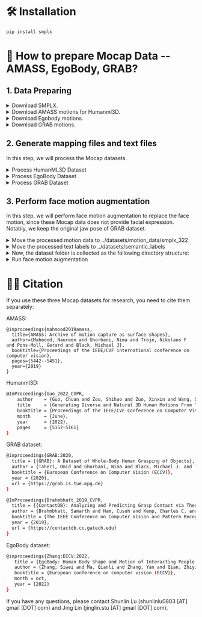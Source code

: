 

# 🛠️ Installation

```bash
pip install smplx
```

# 🚀 How to prepare Mocap Data --AMASS, EgoBody, GRAB?

## 1. Data Preparing


<details>
<summary>Download SMPLX.</summary>

Download SMPL-X model from [SMPL-X_v1.1](https://smpl-x.is.tue.mpg.de/download.php). Then place all the models under `./body_model/`. The `./body_model/` folder tree should be:

```bash
./body_models

├── smplx
│   ├── SMPLX_FEMALE.npz
│   ├── SMPLX_FEMALE.pkl
│   ├── SMPLX_MALE.npz
│   ├── SMPLX_MALE.pkl
│   ├── SMPLX_NEUTRAL.npz
│   └── SMPLX_NEUTRAL.pkl
```

</details>


<details>
<summary>Download AMASS motions for Humanml3D.</summary>

  - Download [AMASS](https://amass.is.tue.mpg.de/download.php) motions. 
  - Please download the AMASS data with `SMPL-X G`. If you use the SMPL-X data, please save them at `./amass_data/`. 

  The `./amass_data/` folder tree should be:

```bash
  ./amass_data/

  ├── amass_data
    ├── ACCAD
    ├── BioMotionLab_NTroje
    ├── BMLhandball
    ├── BMLmovi
    ├── CMU
    ├── CNRS
    ├── DFaust_67
    ├── EKUT
    ├── Eyes_Japan_Dataset
    ├── GRAB
    ├── HUMAN4D
    ├── HumanEva
    ├── KIT
    ├── MPI_HDM05
    ├── MPI_Limits
    ├── MPI_mosh
    ├── SFU
    ├── SOMA
    ├── SSM_synced
    ├── TCD_handMocap
    ├── TotalCapture
    └── Transitions_mocap
```
</details>    

<details>
<summary>Download Egobody motions.</summary>

  - Download [Egobody](https://egobody.ethz.ch/) motions. 
  - Please obey the Egobody dataset license and fill the form to get the download link.

  The `./EgoBody/` folder tree should be:
```bash
  ./EgoBody/

  ├── EgoBody
    ├── smplx_camera_wearer_test
    ├── smplx_camera_wearer_train
    ├── smplx_camera_wearer_val
    ├── smplx_interactee_test
    ├── smplx_interactee_train
    └── smplx_interactee_val
```

</details>    

<details>
<summary>Download GRAB motions.</summary>

  - Download [GRAB](https://grab.is.tue.mpg.de/download.php) motions. 
  - Please obey the GRAB dataset license.

  The `./GRAB/` folder tree should be:

  ```bash
  ./GRAB/

  ├── GRAB
    ├── s1
    ├── s2
    ├── s3
    ├── s4
    ├── s5
    ├── s6
    ├── s7
    ├── s8
    ├── s9
    └── s10
  ```
</details>   

## 2. Generate mapping files and text files

In this step, we will process the Mocap datasets.

<details>
<summary>Process HumanML3D Dataset</summary>

Download `texts.zip` from [HumanML3D](https://github.com/EricGuo5513/HumanML3D) repo.

```bash
unzip texts.zip -d humanml_txt
python humanml.py
```
</details>    


<details>
<summary>Process EgoBody Dataset</summary>

The manually annotated text labels of Egobody dataset is provided at `egobody_description_all.csv`.

```bash
python egobody.py
```
</details>    
    

<details>
<summary>Process GRAB Dataset</summary>

```bash
python grab.py
```
</details> 

## 3. Perform face motion augmentation

In this step, we will perform face motion augmentation to replace the face motion, since these Mocap data does not provide facial expression. Notably, we keep the original jaw pose of GRAB dataset.

<details>
<summary>Move the processed motion data to ../datasets/motion_data/smplx_322</summary>


```bash
mv EgoBody_motion ../datasets/motion_data/smplx_322/EgoBody
mv humanml ../datasets/motion_data/smplx_322/humanml
mv GRAB_motion ../datasets/motion_data/smplx_322/GRAB
```

</details> 

<details>
<summary>Move the processed text labels to ../datasets/semantic_labels</summary>


```bash
mv EgoBody_txt ../datasets/texts/semantic_labels/EgoBody
mv humanml_txt ../datasets/texts/semantic_labels/humanml
mv GRAB_txt ../datasets/texts/semantic_labels/GRAB
```

</details> 

<details>
<summary>Now, the dataset folder is collected as the following directory structure:</summary>


```  
../datasets  

├──  motion_data
	├── smplx_322
		├── humanml
		├── EgoBody
		├── GRAB
		├── idea400
		├── ...
├──  face_motion_data
	├── smplx_322
		├── humanml
		├── EgoBody
		├── GRAB
├── texts
  ├──  semantic_labels
    ├── idea400
    ├── ...
  ├──  face_texts
    ├── humanml
    ├── EgoBody
    ├── GRAB
    ├── idea400
    ├── ...
```

</details>

<details>
<summary>Run face motion augmentation</summary>


```bash
python face_motion_augmentation.py
```

</details> 

# 🤝🏼 Citation

If you use these three Mocap datasets for research, you need to cite them separately: 

AMASS:

```
@inproceedings{mahmood2019amass,
  title={AMASS: Archive of motion capture as surface shapes},
  author={Mahmood, Naureen and Ghorbani, Nima and Troje, Nikolaus F and Pons-Moll, Gerard and Black, Michael J},
  booktitle={Proceedings of the IEEE/CVF international conference on computer vision},
  pages={5442--5451},
  year={2019}
} 
```

Humanml3D: 
```bash
@InProceedings{Guo_2022_CVPR,
    author    = {Guo, Chuan and Zou, Shihao and Zuo, Xinxin and Wang, Sen and Ji, Wei and Li, Xingyu and Cheng, Li},
    title     = {Generating Diverse and Natural 3D Human Motions From Text},
    booktitle = {Proceedings of the IEEE/CVF Conference on Computer Vision and Pattern Recognition (CVPR)},
    month     = {June},
    year      = {2022},
    pages     = {5152-5161}
}
```

GRAB dataset:
```bash
@inproceedings{GRAB:2020,
  title = {{GRAB}: A Dataset of Whole-Body Human Grasping of Objects},
  author = {Taheri, Omid and Ghorbani, Nima and Black, Michael J. and Tzionas, Dimitrios},
  booktitle = {European Conference on Computer Vision (ECCV)},
  year = {2020},
  url = {https://grab.is.tue.mpg.de}
}

@InProceedings{Brahmbhatt_2019_CVPR,
  title = {{ContactDB}: Analyzing and Predicting Grasp Contact via Thermal Imaging},
  author = {Brahmbhatt, Samarth and Ham, Cusuh and Kemp, Charles C. and Hays, James},
  booktitle = {The IEEE Conference on Computer Vision and Pattern Recognition (CVPR)},
  year = {2019},
  url = {https://contactdb.cc.gatech.edu}
}
```

EgoBody dataset:
```bash
@inproceedings{Zhang:ECCV:2022,
   title = {EgoBody: Human Body Shape and Motion of Interacting People from Head-Mounted Devices},
   author = {Zhang, Siwei and Ma, Qianli and Zhang, Yan and Qian, Zhiyin and Kwon, Taein and Pollefeys, Marc and Bogo, Federica and Tang, Siyu},
   booktitle = {European conference on computer vision (ECCV)},
   month = oct,
   year = {2022}
}
```


If you have any questions, please contact Shunlin Lu (shunlinlu0803 [AT] gmail [DOT] com) and Jing Lin (jinglin.stu [AT] gmail [DOT] com).

